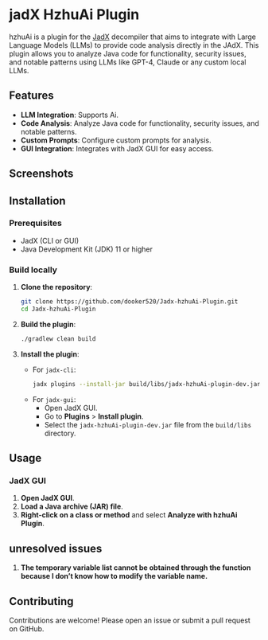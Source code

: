 # jadX HzhuAi Plugin

hzhuAi is a plugin for the [JadX](https://github.com/skylot/jadx) decompiler that aims to integrate with Large Language Models (LLMs) to provide code analysis directly in the JAdX. This plugin allows you to analyze Java code for functionality, security issues, and notable patterns using LLMs like GPT-4, Claude or any custom local LLMs.

## Features

- **LLM Integration**: Supports Ai.
- **Code Analysis**: Analyze Java code for functionality, security issues, and notable patterns.
- **Custom Prompts**: Configure custom prompts for analysis.
- **GUI Integration**: Integrates with JadX GUI for easy access.
## Screenshots

## Installation

### Prerequisites

- JadX (CLI or GUI)
- Java Development Kit (JDK) 11 or higher

### Build locally

1. **Clone the repository**:
    ```sh
    git clone https://github.com/dooker520/Jadx-hzhuAi-Plugin.git
    cd Jadx-hzhuAi-Plugin
    ```

2. **Build the plugin**:
    ```sh
    ./gradlew clean build
    ```

3. **Install the plugin**:
    - For `jadx-cli`:
        ```sh
        jadx plugins --install-jar build/libs/jadx-hzhuAi-plugin-dev.jar
        ```
    - For `jadx-gui`:
        - Open JadX GUI.
        - Go to **Plugins** > **Install plugin**.
        - Select the `jadx-hzhuAi-plugin-dev.jar` file from the `build/libs` directory.

## Usage

### JadX GUI

1. **Open JadX GUI**.
2. **Load a Java archive (JAR) file**.
3. **Right-click on a class or method** and select **Analyze with hzhuAi Plugin**.



## unresolved issues

1. **The temporary variable list cannot be obtained through the function because I don’t know how to modify the variable name.**

## Contributing

Contributions are welcome! Please open an issue or submit a pull request on GitHub.
